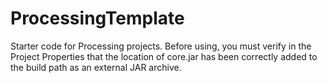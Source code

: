 # ProcessingTemplate
Starter code for Processing projects.  Before using, you must verify in the Project Properties that the location of core.jar has been correctly added to the build path as an external JAR archive.
